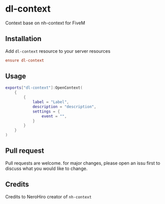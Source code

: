 # dl-context

Context base on nh-context for FiveM

## Installation

Add `dl-context` resource to your server resources

```cfg
ensure dl-context
```

## Usage

```lua
exports["dl-context"]:OpenContext(
    {
        {
            label = "Label",
            description = "description",
            settings = {
                event = "",
            }
        }
    }
)
```

## Pull request

Pull requests are welcome. for major changes, please open an issu first to discuss what you would like to change.

## Credits

Credits to NeroHiro creator of `nh-context`